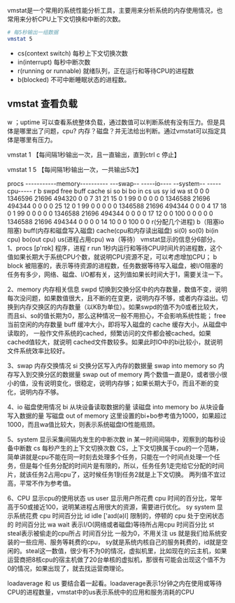 vmstat是一个常用的系统性能分析工具，主要用来分析系统的内存使用情况，也常用来分析CPU上下文切换和中断的次数。

```bash
# 每5秒输出一组数据
vmstat 5
```

* cs(context switch) 每秒上下文切换次数
* in(interrupt) 每秒中断次数
* r(running or runnable) 就绪队列，正在运行和等待CPU的进程数
* b(blocked) 不可中断睡眠状态的进程数。



## vmstat 查看负载

w ；uptime 可以查看系统整体负载，通过数值可以判断系统有没有压力。但是具体是哪里出了问题，cpu? 内存？磁盘？并无法给出判断。通过vmstat可以指定具体是哪里有压力。

vmstat 1 【每间隔1秒输出一次，且一直输出，直到ctrl c 停止】

vmstat 1 5 【每间隔1秒输出一次，一共输出5次】

procs -----------memory---------- ---swap-- -----io---- --system-- -----cpu-----
r b swpd free buff cache si so bi bo in cs us sy id wa st
0 0 0 1346596 21696 494320 0 0 7 31 21 15 0 1 99 0 0
0 0 0 1346588 21696 494344 0 0 0 0 25 12 0 1 99 0 0
0 0 0 1346588 21696 494344 0 0 0 4 17 18 0 1 99 0 0
0 0 0 1346588 21696 494344 0 0 0 0 17 12 0 0 100 0 0
0 0 0 1346588 21696 494344 0 0 0 0 14 10 0 0 100 0 0
r(分配几个进程) b（阻塞io阻塞)
buff(内存和磁盘写入磁盘) cache(cpu和内存读出磁盘)
si(0) so(0)
bi(in cpu) bo(out cpu)
us(进程占用cpu) wa（等待）
vmstat显示的信息分6部分。
1、procs [p'rɒk] 程序，进程
r run 1秒内运行和等待CPU时间片的进程数，这个值如果长期大于系统CPU个数，就说明CPU资源不足，可以考虑增加CPU；
b block 被阻塞的，表示等待资源的进程数，任务数据等待写入磁盘，被I/O阻塞的任务有多少，网络、磁盘、I/O都有关，这列值如果长时间大于1，需要关注一下。

2、memory 内存相关信息
swpd 切换到交换分区中的内存数量，数值不变，说明每次没问题，如果数值很大，且不断的在变更，说明内存不够，或者内存溢出。切换到内存交换区的内存数量（以KB为单位）。如果swpd的值不为0或者比较大，而且si、so的值长期为0，那么这种情况一般不用担心，不会影响系统性能；
free 当前空闲的内存数量
buff 缓冲大小，即将写入磁盘的
cache 缓存大小，从磁盘中读取的，
一般作文件系统的cached，频繁访问的文件都会被cached。如果cached值较大，就说明
cached文件数较多。如果此时IO中的bi比较小，就说明文件系统效率比较好。

3、swap 内存交换情况
si 交换分区写入内存的数据量 swap into memory
so 内存写入到交换分区的数据量 swap out of memory
两个数值一直是0，或者很小很小的值，没有说明变化，很稳定，说明内存够；如果长期大于0，而且不断的变化，说明内存不够。

4、io 磁盘使用情况
bi 从块设备读取数据的量 读磁盘 into memory
bo 从块设备写入数据的量 写磁盘 out of memory
这里设置的bi+bo参考值为1000，如果超过1000，而且wa值比较大，则表示系统磁盘IO性能瓶颈。

5、system 显示采集间隔内发生的中断次数
in 某一时间间隔中，观察到的每秒设备中断数
cs 每秒产生的上下文切换次数
CS，上下文切换属于cpu的一个范畴，简单讲就是cpu不能在同一时刻去处理多个任务，只能在一个时间点处理一个任务，但是每个任务分配的时间片是有限的，所以，任务任务1走完给它分配的时间片，就该任务2占用cpu了，这时候任务1到任务2就是上下文切换。
两列值不宜过高，平常不作为参考值。

6、CPU 显示cpu的使用状态
us user 显示用户所花费 cpu 时间的百分比，常年高于50或接近100，说明某进程占用很大的资源，需要进行优化。
sy system 显示系统花费 cpu 时间百分比
id idle ['aɪd(ə)l] 限制的，停顿的 cpu 处于空闲状态的 时间百分比
wa wait 表示I/O(网络或者磁盘)等待所占用cpu 时间百分比
st steal表示被偷走的cpu所占 时间百分比 一般为0，不用关注
us 就是我们给系统安装的一些应用、服务等耗费的cpu， sy就是系统内核自己的服务耗费的，id就是空闲的。steal这一数值，很少有不为0的情况，虚拟机里，比如现在的云主机，如果运营商把8核cpu的宿主机做了20台单核的虚拟机，那很有可能会出现这个值不为0的情况，如果出现了，就去找运营商理论。

loadaverage 和 us 要结合着一起看。loadaverage表示1分钟之内在使用或等待CPU的进程数量，vmstat中的us表示系统中的应用和服务消耗的CPU
